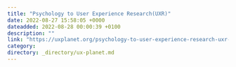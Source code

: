 ```yaml
---
title: "Psychology to User Experience Research(UXR)"
date: 2022-08-27 15:58:05 +0000
dateadded: 2022-08-28 00:00:39 +0100
description: ""
link: "https://uxplanet.org/psychology-to-user-experience-research-uxr-448c4a0ba96a?source=rss----819cc2aaeee0---4"
category:
directory: _directory/ux-planet.md
---
```

